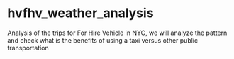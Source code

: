 # hvfhv_weather_analysis
Analysis of the trips for For Hire Vehicle in NYC, we will analyze the pattern and check what is the benefits of using a taxi versus other public transportation
